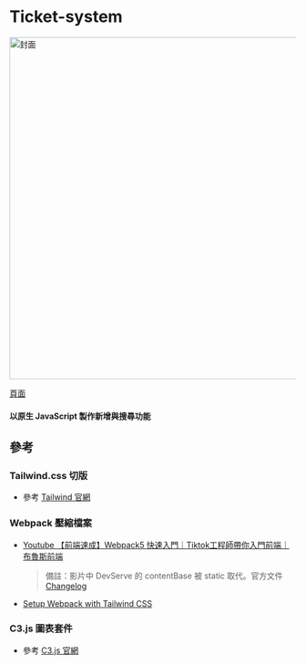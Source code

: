 # Ticket-system

<img src="https://i.imgur.com/51bpI75.png" alt="封面" width="600"/>  

[頁面](https://narrowd4c.github.io/Ticket-system/dist/index.html)

#### 以原生 JavaScript 製作新增與搜尋功能

## 參考
### Tailwind.css 切版  

- 參考 [Tailwind 官網](https://tailwindcss.com/)
  
### Webpack 壓縮檔案

- [Youtube 【前端速成】Webpack5 快速入門｜Tiktok工程師帶你入門前端｜布魯斯前端](https://www.youtube.com/watch?v=uP6KTupfyIw&t=3775s)
  > 備註：影片中 DevServe 的 contentBase 被 static 取代。官方文件 [Changelog](https://github.com/webpack/webpack-dev-server/blob/master/CHANGELOG.md)
- [Setup Webpack with Tailwind CSS](https://gist.github.com/bradtraversy/1c93938c1fe4f10d1e5b0532ae22e16a)

### C3.js 圖表套件

- 參考 [C3.js 官網](https://c3js.org/)
